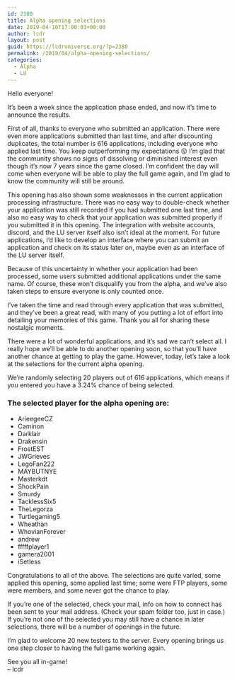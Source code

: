 ```yaml
---
id: 2380
title: Alpha opening selections
date: 2019-04-16T17:00:03+00:00
author: lcdr
layout: post
guid: https://lcdruniverse.org/?p=2380
permalink: /2019/04/alpha-opening-selections/
categories:
  - Alpha
  - LU
---
```

Hello everyone!

It&#8217;s been a week since the application phase ended, and now it&#8217;s time to announce the results.

First of all, thanks to everyone who submitted an application. There were even more applications submitted than last time, and after discounting duplicates, the total number is 616 applications, including everyone who applied last time. You keep outperforming my expectations 😛 I&#8217;m glad that the community shows no signs of dissolving or diminished interest even though it&#8217;s now 7 years since the game closed. I&#8217;m confident the day will come when everyone will be able to play the full game again, and I&#8217;m glad to know the community will still be around.

This opening has also shown some weaknesses in the current application processing infrastructure. There was no easy way to double-check whether your application was still recorded if you had submitted one last time, and also no easy way to check that your application was submitted properly if you submitted it in this opening. The integration with website accounts, discord, and the LU server itself also isn&#8217;t ideal at the moment. For future applications, I&#8217;d like to develop an interface where you can submit an application and check on its status later on, maybe even as an interface of the LU server itself. 

Because of this uncertainty in whether your application had been processed, some users submitted additional applications under the same name. Of course, these won&#8217;t disqualify you from the alpha, and we&#8217;ve also taken steps to ensure everyone is only counted once.

I&#8217;ve taken the time and read through every application that was submitted, and they&#8217;ve been a great read, with many of you putting a lot of effort into detailing your memories of this game. Thank you all for sharing these nostalgic moments.

There were a lot of wonderful applications, and it&#8217;s sad we can&#8217;t select all. I really hope we&#8217;ll be able to do another opening soon, so that you&#8217;ll have another chance at getting to play the game. However, today, let&#8217;s take a look at the selections for the current alpha opening.

We&#8217;re randomly selecting 20 players out of 616 applications, which means if you entered you have a 3.24% chance of being selected.

### The selected player for the alpha opening are:

  * ArieegeeCZ
  * Caminon
  * Darklair
  * Drakensin
  * FrostEST
  * JWGrieves
  * LegoFan222
  * MAYBUTNYE
  * Masterkdt
  * ShockPain
  * Smurdy
  * TacklessSix5
  * TheLegorza
  * Turtlegaming5
  * Wheathan
  * WhovianForever
  * andrew
  * fffffplayer1
  * gamera2001
  * iSetless

Congratulations to all of the above. The selections are quite varied, some applied this opening, some applied last time; some were FTP players, some were members, and some never got the chance to play.

If you&#8217;re one of the selected, check your mail, info on how to connect has been sent to your mail address. (Check your spam folder too, just in case.)  
If you&#8217;re not one of the selected you may still have a chance in later selections, there will be a number of openings in the future.

I&#8217;m glad to welcome 20 new testers to the server. Every opening brings us one step closer to having the full game working again.

See you all in-game!  
– lcdr